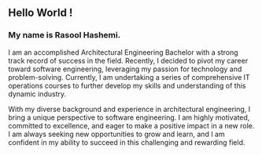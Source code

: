 ## Hello World !
### My name is Rasool Hashemi.

I am an accomplished Architectural Engineering Bachelor with a strong track record of success in the field. Recently, I decided to pivot my career toward software engineering, leveraging my passion for technology and problem-solving. Currently, I am undertaking a series of comprehensive IT operations courses to further develop my skills and understanding of this dynamic industry.

With my diverse background and experience in architectural engineering, I bring a unique perspective to software engineering. I am highly motivated, committed to excellence, and eager to make a positive impact in a new role. I am always seeking new opportunities to grow and learn, and I am confident in my ability to succeed in this challenging and rewarding field.
